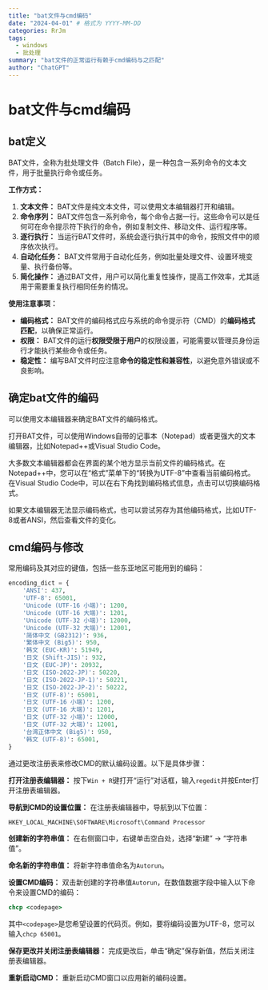 ```yaml
---
title: "bat文件与cmd编码"
date: "2024-04-01" # 格式为 YYYY-MM-DD
categories: RrJm
tags:
  - windows
  - 批处理
summary: "bat文件的正常运行有赖于cmd编码与之匹配"
author: "ChatGPT"
---
```


# bat文件与cmd编码

## bat定义

BAT文件，全称为批处理文件（Batch File），是一种包含一系列命令的文本文件，用于批量执行命令或任务。

**工作方式：**
1. **文本文件：** BAT文件是纯文本文件，可以使用文本编辑器打开和编辑。
2. **命令序列：** BAT文件包含一系列命令，每个命令占据一行。这些命令可以是任何可在命令提示符下执行的命令，例如复制文件、移动文件、运行程序等。
3. **逐行执行：** 当运行BAT文件时，系统会逐行执行其中的命令，按照文件中的顺序依次执行。
4. **自动化任务：** BAT文件常用于自动化任务，例如批量处理文件、设置环境变量、执行备份等。
5. **简化操作：** 通过BAT文件，用户可以简化重复性操作，提高工作效率，尤其适用于需要重复执行相同任务的情况。

**使用注意事项：**
- **编码格式：** BAT文件的编码格式应与系统的命令提示符（CMD）的**编码格式匹配**，以确保正常运行。
- **权限：** BAT文件的运行**权限受限于用户**的权限设置，可能需要以管理员身份运行才能执行某些命令或任务。
- **稳定性：** 编写BAT文件时应注意**命令的稳定性和兼容性**，以避免意外错误或不良影响。

## 确定bat文件的编码
可以使用文本编辑器来确定BAT文件的编码格式。

打开BAT文件，可以使用Windows自带的记事本（Notepad）或者更强大的文本编辑器，比如Notepad++或Visual Studio Code。

大多数文本编辑器都会在界面的某个地方显示当前文件的编码格式。在Notepad++中，您可以在“格式”菜单下的“转换为UTF-8”中查看当前编码格式。在Visual Studio Code中，可以在右下角找到编码格式信息，点击可以切换编码格式。

如果文本编辑器无法显示编码格式，也可以尝试另存为其他编码格式，比如UTF-8或者ANSI，然后查看文件的变化。

## cmd编码与修改

常用编码及其对应的键值，包括一些东亚地区可能用到的编码：

```python
encoding_dict = {
    'ANSI': 437,
    'UTF-8': 65001,
    'Unicode (UTF-16 小端)': 1200,
    'Unicode (UTF-16 大端)': 1201,
    'Unicode (UTF-32 小端)': 12000,
    'Unicode (UTF-32 大端)': 12001,
    '简体中文 (GB2312)': 936,
    '繁体中文 (Big5)': 950,
    '韩文 (EUC-KR)': 51949,
    '日文 (Shift-JIS)': 932,
    '日文 (EUC-JP)': 20932,
    '日文 (ISO-2022-JP)': 50220,
    '日文 (ISO-2022-JP-1)': 50221,
    '日文 (ISO-2022-JP-2)': 50222,
    '日文 (UTF-8)': 65001,
    '日文 (UTF-16 小端)': 1200,
    '日文 (UTF-16 大端)': 1201,
    '日文 (UTF-32 小端)': 12000,
    '日文 (UTF-32 大端)': 12001,
    '台湾正体中文 (Big5)': 950,
    '韩文 (UTF-8)': 65001,
}
```
通过更改注册表来修改CMD的默认编码设置。以下是具体步骤：

**打开注册表编辑器：** 按下`Win + R`键打开“运行”对话框，输入`regedit`并按Enter打开注册表编辑器。

**导航到CMD的设置位置：** 在注册表编辑器中，导航到以下位置：

``` cmd
HKEY_LOCAL_MACHINE\SOFTWARE\Microsoft\Command Processor
```

**创建新的字符串值：** 在右侧窗口中，右键单击空白处，选择“新建” -> “字符串值”。

**命名新的字符串值：** 将新字符串值命名为`Autorun`。

**设置CMD编码：** 双击新创建的字符串值`Autorun`，在数值数据字段中输入以下命令来设置CMD的编码：

``` cmd
chcp <codepage>
```
   其中`<codepage>`是您希望设置的代码页。例如，要将编码设置为UTF-8，您可以输入`chcp 65001`。

**保存更改并关闭注册表编辑器：** 完成更改后，单击“确定”保存新值，然后关闭注册表编辑器。

**重新启动CMD：** 重新启动CMD窗口以应用新的编码设置。